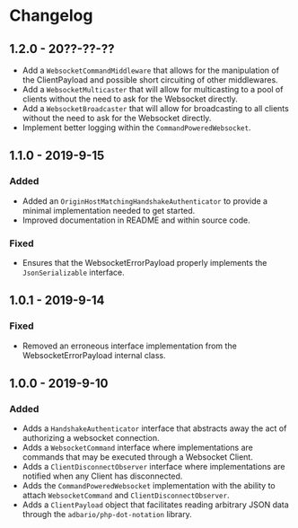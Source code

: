 # Changelog

## 1.2.0 - 20??-??-??

- Add a `WebsocketCommandMiddleware` that allows for the manipulation of the ClientPayload and possible short circuiting of other middlewares.
- Add a `WebsocketMulticaster` that will allow for multicasting to a pool of clients without the need to ask for the Websocket directly.
- Add a `WebsocketBroadcaster` that will allow for broadcasting to all clients without the need to ask for the Websocket directly.
- Implement better logging within the `CommandPoweredWebsocket`.

## 1.1.0 - 2019-9-15

### Added

- Added an `OriginHostMatchingHandshakeAuthenticator` to provide a minimal implementation needed to get started.
- Improved documentation in README and within source code.

### Fixed

- Ensures that the WebsocketErrorPayload properly implements the `JsonSerializable` interface.

## 1.0.1 - 2019-9-14

### Fixed

- Removed an erroneous interface implementation from the WebsocketErrorPayload internal class.

## 1.0.0 - 2019-9-10

### Added

- Adds a `HandshakeAuthenticator` interface that abstracts away the act of authorizing a websocket connection.
- Adds a `WebsocketCommand` interface where implementations are commands that may be executed through a Websocket Client.
- Adds a `ClientDisconnectObserver` interface where implementations are notified when any Client has disconnected.
- Adds the `CommandPoweredWebsocket` implementation with the ability to attach `WebsocketCommand` and `ClientDisconnectObserver`.
- Adds a `ClientPayload` object that facilitates reading arbitrary JSON data through the `adbario/php-dot-notation` library.